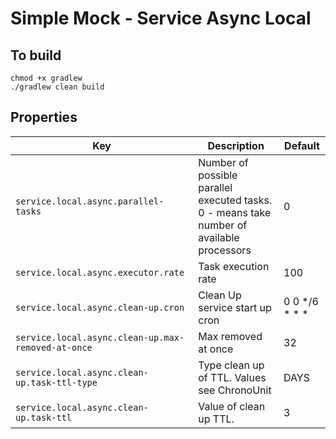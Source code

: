 # Simple Mock - Service Async Local

## To build

```shell
chmod +x gradlew
./gradlew clean build
```

## Properties

| Key                                                | Description                                                                               | Default       |
|----------------------------------------------------|-------------------------------------------------------------------------------------------|---------------|
| `service.local.async.parallel-tasks`               | Number of possible parallel executed tasks. 0 - means take number of available processors | 0             |
| `service.local.async.executor.rate`                | Task execution rate                                                                       | 100           |
| `service.local.async.clean-up.cron`                | Clean Up service start up cron                                                            | 0 0 */6 * * * |
| `service.local.async.clean-up.max-removed-at-once` | Max removed at once                                                                       | 32            |
| `service.local.async.clean-up.task-ttl-type`       | Type clean up of TTL. Values see ChronoUnit                                               | DAYS          |
| `service.local.async.clean-up.task-ttl`            | Value of clean up TTL.                                                                    | 3             |

